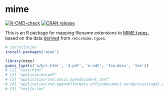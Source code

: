 # mime

<!-- badges: start -->
[![R-CMD-check](https://github.com/solutionsbyconnections/mime/workflows/R-CMD-check/badge.svg)](https://github.com/solutionsbyconnections/mime/actions)
[![CRAN release](https://www.r-pkg.org/badges/version/mime)](https://cran.r-project.org/package=mime)
<!-- badges: end -->

This is an R package for mapping filename extensions to [MIME
types](https://en.wikipedia.org/wiki/Internet_media_type), based on the data
[derived](R/mime.R) from `/etc/mime.types`.

```r
# installation
install.packages('mime')

library(mime)
guess_type(c('a/b/c.html', 'd.pdf', 'e.odt', 'foo.docx', 'tex'))
# [1] "text/html"                                                              
# [2] "application/pdf"                                                        
# [3] "application/vnd.oasis.opendocument.text"                                
# [4] "application/vnd.openxmlformats-officedocument.wordprocessingml.document"
# [5] "text/x-tex"
```
